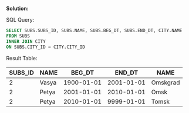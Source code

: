 

**Solution:** 

SQL Query:
```sql
SELECT SUBS.SUBS_ID, SUBS.NAME, SUBS.BEG_DT, SUBS.END_DT, CITY.NAME 
FROM SUBS
INNER JOIN CITY
ON SUBS.CITY_ID = CITY.CITY_ID
```

Result Table:

| SUBS_ID | NAME   | BEG_DT      | END_DT      | NAME    |
|---------|--------|-------------|-------------|---------|
| 2       | Vasya  | 1900-01-01  | 2001-01-01  | Omskgrad|
| 2       | Petya  | 2001-01-01  | 2010-01-01  | Omsk    |
| 2       | Petya  | 2010-01-01  | 9999-01-01  | Tomsk   |